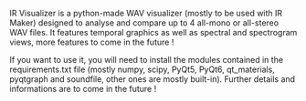 IR Visualizer is a python-made WAV visualizer (mostly to be used with IR Maker) designed to analyse and compare up to 4 all-mono or all-stereo WAV files.
It features temporal graphics as well as spectral and spectrogram views, more features to come in the future !

If you want to use it, you will need to install the modules contained in the requirements.txt file (mostly numpy, scipy, PyQt5, PyQt6, qt_materials, pyqtgraph and soundfile, other ones are mostly built-in).
Further details and informations are to come in the future !
